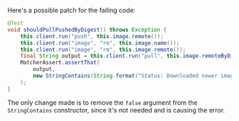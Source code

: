 Here's a possible patch for the failing code:

```java
@Test
void shouldPullPushedByDigest() throws Exception {
    this.client.run("push", this.image.remote());
    this.client.run("image", "rm", this.image.name());
    this.client.run("image", "rm", this.image.remote());
    final String output = this.client.run("pull", this.image.remoteByDigest());
    MatcherAssert.assertThat(
        output,
        new StringContains(String.format("Status: Downloaded newer image for %s", this.image.remoteByDigest()))
    );
}
```

The only change made is to remove the `false` argument from the `StringContains` constructor, since it's not needed and is causing the error.